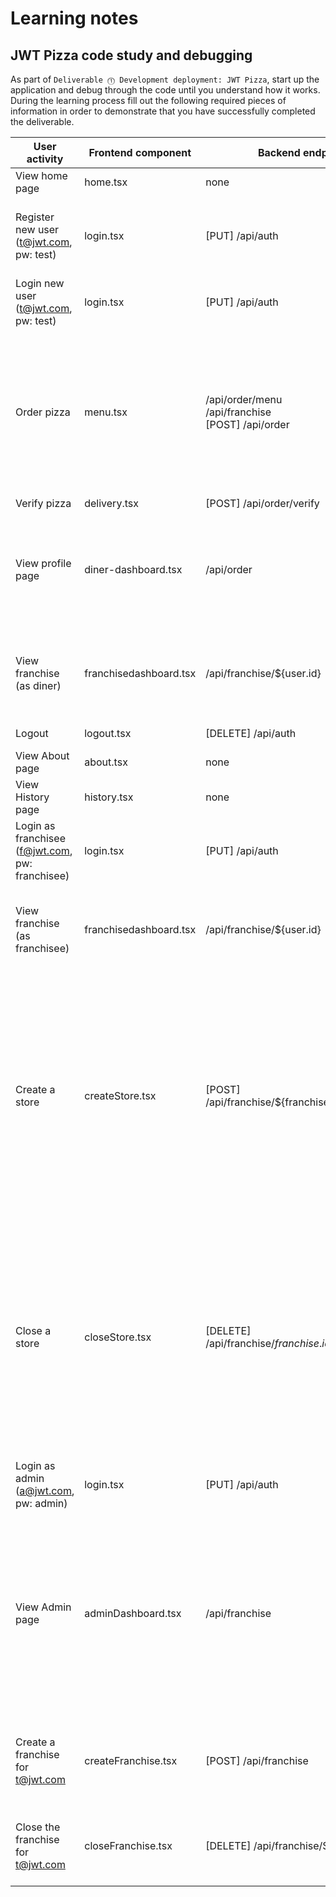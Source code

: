 # Learning notes

## JWT Pizza code study and debugging

As part of `Deliverable ⓵ Development deployment: JWT Pizza`, start up the application and debug through the code until you understand how it works. During the learning process fill out the following required pieces of information in order to demonstrate that you have successfully completed the deliverable.

| User activity                                       | Frontend component | Backend endpoints | Database SQL |
| --------------------------------------------------- | ------------------ | ----------------- | ------------ |
| View home page                                      |home.tsx|none|none|
| Register new user<br/>(t@jwt.com, pw: test)         |login.tsx|[PUT] /api/auth|INSERT INTO user (name, email, password) VALUES (?, ?, ?)</br>INSERT INTO userRole (userId, role, objectId) VALUES (?, ?, ?)|
| Login new user<br/>(t@jwt.com, pw: test)            |login.tsx|[PUT] /api/auth|SELECT * FROM user WHERE email=?</br>`SELECT * FROM userRole WHERE userId=?|
| Order pizza                                         |menu.tsx|/api/order/menu</br>/api/franchise</br>[POST] /api/order|SELECT * FROM menu</br>SELECT id, name FROM franchise</br>SELECT id, name FROM store WHERE franchiseId=?</br>INSERT INTO dinerOrder (dinerId, franchiseId, storeId, date) VALUES (?, ?, ?, now())>/br>INSERT INTO orderItem (orderId, menuId, description, price) VALUES (?, ?, ?, ?)|
| Verify pizza                                        |delivery.tsx|[POST] /api/order/verify|none|
| View profile page                                   |diner-dashboard.tsx|/api/order|SELECT id, franchiseId, storeId, date FROM dinerOrder WHERE dinerId=? LIMIT ${offset},${config.db.listPerPage}<\br>SELECT id, menuId, description, price FROM orderItem WHERE orderId=?|
| View franchise<br/>(as diner)                       |franchisedashboard.tsx|/api/franchise/${user.id}|SELECT objectId FROM userRole WHERE role='franchisee' AND userId=?</br>SELECT id, name FROM franchise WHERE id in (${franchiseIds.join(',')})|
| Logout                                              |logout.tsx|[DELETE] /api/auth|DELETE FROM auth WHERE token=?|
| View About page                                     |about.tsx|none|none|
| View History page                                   |history.tsx|none|none|
| Login as franchisee<br/>(f@jwt.com, pw: franchisee) |login.tsx|[PUT] /api/auth|SELECT * FROM user WHERE email=?</br>`SELECT * FROM userRole WHERE userId=?|
| View franchise<br/>(as franchisee)                  |franchisedashboard.tsx|/api/franchise/${user.id}|SELECT objectId FROM userRole WHERE role='franchisee' AND userId=?</br>SELECT id, name FROM franchise WHERE id in (${franchiseIds.join(',')})|
| Create a store                                      |createStore.tsx|[POST] /api/franchise/${franchise.id}/store|SELECT u.id, u.name, u.email FROM userRole AS ur JOIN user AS u ON u.id=ur.userId WHERE ur.objectId=? AND ur.role='franchisee'</br>SELECT s.id, s.name, COALESCE(SUM(oi.price), 0) AS totalRevenue FROM dinerOrder AS do JOIN orderItem AS oi ON do.id=oi.orderId RIGHT JOIN store AS s ON s.id=do.storeId WHERE s.franchiseId=? GROUP BY s.id</br>INSERT INTO store (franchiseId, name) VALUES (?, ?)|
| Close a store                                       |closeStore.tsx|[DELETE] /api/franchise/${franchise.id}/store/${store.id}|SELECT u.id, u.name, u.email FROM userRole AS ur JOIN user AS u ON u.id=ur.userId WHERE ur.objectId=? AND ur.role='franchisee'</br>SELECT s.id, s.name, COALESCE(SUM(oi.price), 0) AS totalRevenue FROM dinerOrder AS do JOIN orderItem AS oi ON do.id=oi.orderId RIGHT JOIN store AS s ON s.id=do.storeId WHERE s.franchiseId=? GROUP BY s.id</br>DELETE FROM store WHERE franchiseId=? AND id=?|
| Login as admin<br/>(a@jwt.com, pw: admin)           |login.tsx|[PUT] /api/auth|SELECT * FROM user WHERE email=?</br>`SELECT * FROM userRole WHERE userId=?|
| View Admin page                                     |adminDashboard.tsx|/api/franchise|SELECT u.id, u.name, u.email FROM userRole AS ur JOIN user AS u ON u.id=ur.userId WHERE ur.objectId=? AND ur.role='franchisee'</br>SELECT s.id, s.name, COALESCE(SUM(oi.price), 0) AS totalRevenue FROM dinerOrder AS do JOIN orderItem AS oi ON do.id=oi.orderId RIGHT JOIN store AS s ON s.id=do.storeId WHERE s.franchiseId=? GROUP BY s.id|
| Create a franchise for t@jwt.com                    |createFranchise.tsx|[POST] /api/franchise|SELECT id, name FROM user WHERE email=?</br>INSERT INTO franchise (name) VALUES (?)</br>INSERT INTO userRole (userId, role, objectId) VALUES (?, ?, ?)|
| Close the franchise for t@jwt.com                   |closeFranchise.tsx|[DELETE] /api/franchise/${franchise.id}|DELETE FROM store WHERE franchiseId=?</br>DELETE FROM userRole WHERE objectId=?</br>DELETE FROM franchise WHERE id=?|
